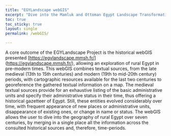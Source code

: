 ```yaml
---
title: "EGYLandscape webGIS"
excerpt: "Dive into the Mamluk and Ottoman Egypt Landscape Transformations"
toc: true
toc_sticky: true
layout: single
permalink: /webGIS/

---
```


A core outcome of the EGYLandscape Project is the historical webGIS presented [https://egylandscape.mmsh.fr/] (https://egylandscape.mmsh.fr/), allowing an exploration of rural Egypt in pre-modern times. This webGIS combines textual sources, from the late medieval (13th to 15th centuries) and modern (19th to mid-20th century) periods, with cartographic resources available for the last two centuries to georeference the gathered textual information on a map. The medieval textual sources provide for an exhaustive listing of the basic administrative units and specify their administrative status in their time, thus offering a historical gazetteer of Egypt. Still, these entities evolved considerably over time, with frequent appearance of new places or administrative units, disappearance of existing ones, or change in name or status. The webGIS allows the user to dive into the geography of rural Egypt over seven centuries, by merging in a single place all the information across the consulted historical sources and, therefore, time-periods.
